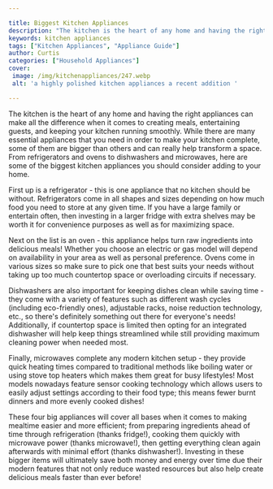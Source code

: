 ```yaml
---

title: Biggest Kitchen Appliances
description: "The kitchen is the heart of any home and having the right appliances can make all the difference when it comes to creating meals, ...see more"
keywords: kitchen appliances
tags: ["Kitchen Appliances", "Appliance Guide"]
author: Curtis
categories: ["Household Appliances"]
cover: 
 image: /img/kitchenappliances/247.webp
 alt: 'a highly polished kitchen appliances a recent addition '

---
```


The kitchen is the heart of any home and having the right appliances can make all the difference when it comes to creating meals, entertaining guests, and keeping your kitchen running smoothly. While there are many essential appliances that you need in order to make your kitchen complete, some of them are bigger than others and can really help transform a space. From refrigerators and ovens to dishwashers and microwaves, here are some of the biggest kitchen appliances you should consider adding to your home. 

First up is a refrigerator - this is one appliance that no kitchen should be without. Refrigerators come in all shapes and sizes depending on how much food you need to store at any given time. If you have a large family or entertain often, then investing in a larger fridge with extra shelves may be worth it for convenience purposes as well as for maximizing space. 

Next on the list is an oven - this appliance helps turn raw ingredients into delicious meals! Whether you choose an electric or gas model will depend on availability in your area as well as personal preference. Ovens come in various sizes so make sure to pick one that best suits your needs without taking up too much countertop space or overloading circuits if necessary. 

Dishwashers are also important for keeping dishes clean while saving time - they come with a variety of features such as different wash cycles (including eco-friendly ones), adjustable racks, noise reduction technology, etc., so there's definitely something out there for everyone's needs! Additionally, if countertop space is limited then opting for an integrated dishwasher will help keep things streamlined while still providing maximum cleaning power when needed most. 

Finally, microwaves complete any modern kitchen setup - they provide quick heating times compared to traditional methods like boiling water or using stove top heaters which makes them great for busy lifestyles! Most models nowadays feature sensor cooking technology which allows users to easily adjust settings according to their food type; this means fewer burnt dinners and more evenly cooked dishes! 

These four big appliances will cover all bases when it comes to making mealtime easier and more efficient; from preparing ingredients ahead of time through refrigeration (thanks fridge!), cooking them quickly with microwave power (thanks microwave!), then getting everything clean again afterwards with minimal effort (thanks dishwasher!). Investing in these bigger items will ultimately save both money and energy over time due their modern features that not only reduce wasted resources but also help create delicious meals faster than ever before!
